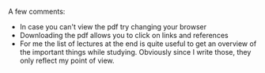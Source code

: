 A few comments:
- In case you can't view the pdf try changing your browser
- Downloading the pdf allows you to click on links and references
- For me the list of lectures at the end is quite useful to get an overview of the important things while studying. Obviously since I write those, they only reflect my point of view.